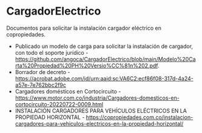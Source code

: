 # CargadorElectrico
Documentos para solicitar la instalación cargador eléctrico en copropiedades.

* Publicado un modelo de carga para solicitar la instalación de cargador, con todo el soporte jurídico - https://github.com/angoca/CargadorElectrico/blob/main/Modelo%20Carta%20Propiedad%20PH%20Versio%CC%81n%202.pdf.
* Borrador de decreto - https://acrobat.adobe.com/id/urn:aaid:sc:VA6C2:ecf86f08-317d-4a24-a57e-7e762bbc2f9c
* Cargadores domésticos en Cortocircuito - https://www.motor.com.co/industria/Cargadores-domesticos-en-cortocircuito-20220722-0009.html
* INSTALACIÓN CARGADORES PARA VEHÍCULOS ELÉCTRICOS EN LA PROPIEDAD HORIZONTAL - https://copropiedades.com.co/instalacion-cargadores-para-vehiculos-electricos-en-la-propiedad-horizontal/
